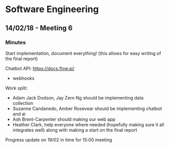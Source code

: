 # Software Engineering
## 14/02/18 - Meeting 6

### Minutes
Start implementation, document everything! (this allows for easy writing of the final report)

Chatbot API: https://docs.flow.ai/
- webhooks

Work split:
- Adam Jack Dodson, Jay Zern Ng should be implementing data collection
- Suzanne Candanedo, Amber Rosevear should be implementing chatbot and ai
- Ash Brent-Carpenter should making our web app
- Heather Clark, help everyone where needed (hopefully making sure it all integrates well) along with making a start on the final report

Progress update on 19/02 in time for 15:00 meeting
